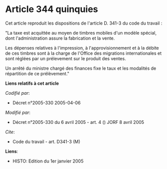 # Article 344 quinquies

Cet article reproduit les dispositions de l'article D. 341-3 du code du travail :

"La taxe est acquittée au moyen de timbres mobiles d'un modèle spécial, dont l'administration assure la fabrication et la
vente.

Les dépenses relatives à l'impression, à l'approvisionnement et à la débite de ces timbres sont à la charge de l'Office des
migrations internationales et sont réglées par un prélevement sur le produit des ventes.

Un arrêté du ministre chargé des finances fixe le taux et les modalités de répartition de ce prélèvement."

**Liens relatifs à cet article**

_Codifié par_:

  - Décret n°2005-330 2005-04-06

_Modifié par_:

  - Décret n°2005-330 du 6 avril 2005 - art. 4 () JORF 8 avril 2005

_Cite_:

  - Code du travail - art. D341-3 (M)

**Liens**:

  - HISTO: Edition du 1er janvier 2005
